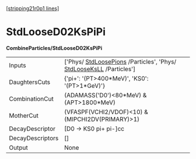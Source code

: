 [[stripping21r0p1 lines]](./stripping21r0p1-index)

# StdLooseD02KsPiPi

**CombineParticles/StdLooseD02KsPiPi**

|                  |                                                                                                                                            |
|------------------|--------------------------------------------------------------------------------------------------------------------------------------------|
| Inputs           | ['Phys/ [StdLoosePions](./stripping21r0p1-stdloosepions) /Particles', 'Phys/ [StdLooseKsLL](./stripping21r0p1-stdlooseksll) /Particles'] |
| DaughtersCuts    | {'pi+': '(PT\>400\*MeV)', 'KS0': '(PT\>1\*GeV)'}                                                                                           |
| CombinationCut   | (ADAMASS('D0')\<80\*MeV) & (APT\>1800\*MeV)                                                                                                |
| MotherCut        | (VFASPF(VCHI2/VDOF)\<10) & (MIPCHI2DV(PRIMARY)\>1)                                                                                         |
| DecayDescriptor  | [D0 -\> KS0 pi+ pi-]cc                                                                                                                   |
| DecayDescriptors | []                                                                                                                                       |
| Output           | None                                                                                                                                       |
